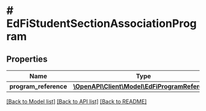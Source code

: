 # # EdFiStudentSectionAssociationProgram

## Properties

Name | Type | Description | Notes
------------ | ------------- | ------------- | -------------
**program_reference** | [**\OpenAPI\Client\Model\EdFiProgramReference**](EdFiProgramReference.md) |  |

[[Back to Model list]](../../README.md#models) [[Back to API list]](../../README.md#endpoints) [[Back to README]](../../README.md)
